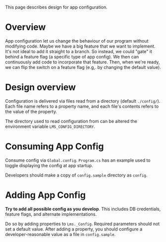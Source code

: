 This page describes design for app configuration.

# Overview
App configuration let us change the behaviour of our program without modifying code. Maybe we have a big feature that we want to implement. It's not ideal to add it straight to a branch. So instead, we could "gate" it behind a feature flag (a specific type of app config). We then can continuously add code to incorporate that feature. Then, when we're ready, we can flip the switch on a feature flag (e.g,. by changing the default value).

# Design overview
Configuration is delivered via files read from a directory (default `./config/`). Each file name refers to a property name, and each file's contents refers to the value of the property.

The directory used to read configuration from can be altered the environment variable `LMS_CONFIG_DIRECTORY`.

# Consuming App Config
Consume config via `Global.config`. `Program.cs` has an example used to toggle displaying the config at app startup.

Developers should make a copy of `config.sample` directory as `config`.

# Adding App Config
**Try to add all possible config as you develop**. This includes DB credentials, feature flags, and alternate implementations.

Do so by adding properties to `Lms._Config`. Required parameters should not set a default value. After adding a property, you should configure a developer-reasonable value as a file in `config.sample`.